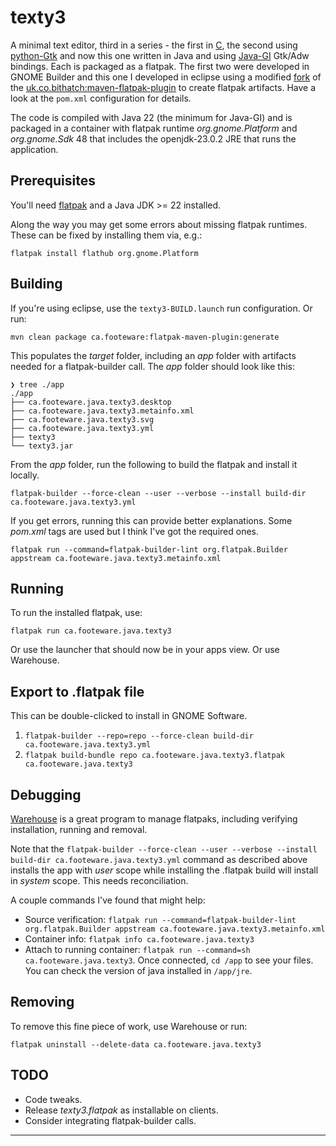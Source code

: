 # texty3

A minimal text editor, third in a series - the first in [C](https://github.com/CraigFoote/ca.footeware.c.texty), the second using [python-Gtk](https://github.com/CraigFoote/ca.footeware.py.texty2) and now this one written in Java and using [Java-GI](https://jwharm.github.io/java-gi/) Gtk/Adw bindings. Each is packaged as a flatpak. The first two were developed in GNOME Builder and this one I developed in eclipse using a modified [fork](https://github.com/CraigFoote/flatpak-maven-plugin) of the [uk.co.bithatch:maven-flatpak-plugin](https://github.com/bithatch/maven-flatpak-plugin) to create flatpak artifacts. Have a look at the `pom.xml` configuration for details.

The code is compiled with Java 22 (the minimum for Java-GI) and is packaged in a container with flatpak runtime *org.gnome.Platform* and *org.gnome.Sdk* 48 that includes the openjdk-23.0.2 JRE that runs the application.

## Prerequisites

You'll need [flatpak](https://flathub.org/setup) and a Java JDK >= 22 installed.

Along the way you may get some errors about missing flatpak runtimes. These can be fixed by installing them via, e.g.:

`flatpak install flathub org.gnome.Platform`

## Building

If you're using eclipse, use the `texty3-BUILD.launch` run configuration. Or run:

```
mvn clean package ca.footeware:flatpak-maven-plugin:generate
```

This populates the *target* folder, including an *app* folder with artifacts needed for a flatpak-builder call. The *app* folder should look like this:

```
❯ tree ./app
./app
├── ca.footeware.java.texty3.desktop
├── ca.footeware.java.texty3.metainfo.xml
├── ca.footeware.java.texty3.svg
├── ca.footeware.java.texty3.yml
├── texty3
└── texty3.jar
```

From the *app* folder, run the following to build the flatpak and install it locally.

```
flatpak-builder --force-clean --user --verbose --install build-dir ca.footeware.java.texty3.yml
```

If you get errors, running this can provide better explanations. Some *pom.xml* tags are used but I think I've got the required ones.

```
flatpak run --command=flatpak-builder-lint org.flatpak.Builder appstream ca.footeware.java.texty3.metainfo.xml
```

## Running

To run the installed flatpak, use:

```
flatpak run ca.footeware.java.texty3
```
Or use the launcher that should now be in your apps view. Or use Warehouse.

## Export to .flatpak file

This can be double-clicked to install in GNOME Software.

1. `flatpak-builder --repo=repo --force-clean build-dir ca.footeware.java.texty3.yml`
1. `flatpak build-bundle repo ca.footeware.java.texty3.flatpak ca.footeware.java.texty3`  

## Debugging

[Warehouse](https://flathub.org/apps/io.github.flattool.Warehouse) is a great program to manage flatpaks, including verifying installation, running and removal.

Note that the `flatpak-builder --force-clean --user --verbose --install build-dir ca.footeware.java.texty3.yml` command as described above installs the app with *user* scope while installing the .flatpak build will install in *system* scope. This needs reconciliation.


A couple commands I've found that might help:

- Source verification: `flatpak run --command=flatpak-builder-lint org.flatpak.Builder appstream ca.footeware.java.texty3.metainfo.xml`
- Container info: `flatpak info ca.footeware.java.texty3`
- Attach to running container: `flatpak run --command=sh ca.footeware.java.texty3`. Once connected, `cd /app` to see your files. You can check the version of java installed in `/app/jre`.

## Removing

To remove this fine piece of work, use Warehouse or run:

```
flatpak uninstall --delete-data ca.footeware.java.texty3
```

## TODO

- Code tweaks.
- Release *texty3.flatpak* as installable on clients.
- Consider integrating flatpak-builder calls.

---
